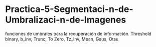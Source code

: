 # Practica-5-Segmentaci-n-de-Umbralizaci-n-de-Imagenes
funciones de umbrales para la recuperación de información. Threshold binary, b_inv, Trunc, To Zero, Tz_inv, Mean, Gaus, Otsu.
